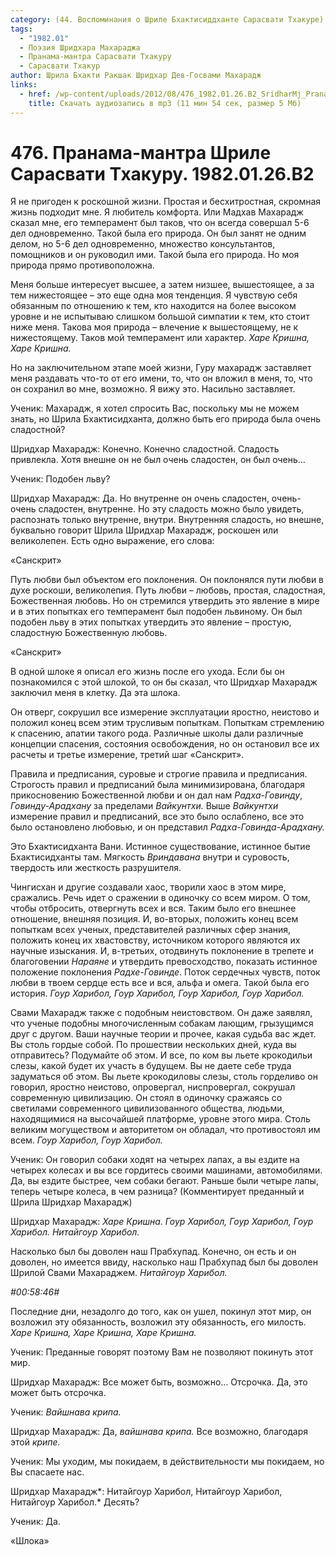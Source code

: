 ```yaml
---
category: (44. Воспоминания о Шриле Бхактисиддханте Сарасвати Тхакуре)
tags:
  - "1982.01"
  - Поэзия Шридхара Махараджа
  - Пранама-мантра Сарасвати Тхакуру
  - Сарасвати Тхакур
author: Шрила Бхакти Ракшак Шридхар Дев-Госвами Махарадж
links:
  - href: /wp-content/uploads/2012/08/476_1982.01.26.B2_SridharMj_Pranam-mantra_Shrile_Saraswati_Thakuru.mp3
    title: Скачать аудиозапись в mp3 (11 мин 54 сек, размер 5 Мб)
---
```


# 476. Пранама-мантра Шриле Сарасвати Тхакуру. 1982.01.26.B2

Я не пригоден к роскошной жизни. Простая и бесхитростная, скромная жизнь подходит мне. Я любитель комфорта. Или Мадхав Махарадж сказал мне, его темперамент был таков, что он всегда совершал 5-6 дел одновременно. Такой была его природа. Он был занят не одним делом, но 5-6 дел одновременно, множество консультантов, помощников и он руководил ими. Такой была его природа. Но моя природа прямо противоположна.

Меня больше интересует высшее, а затем низшее, вышестоящее, а за тем нижестоящее – это еще одна моя тенденция. Я чувствую себя обязанным по отношению к тем, кто находится на более высоком уровне и не испытываю слишком большой симпатии к тем, кто стоит ниже меня. Такова моя природа – влечение к вышестоящему, не к нижестоящему. Таков мой темперамент или характер. *Харе Кришна, Харе Кришна.*

Но на заключительном этапе моей жизни, Гуру махарадж заставляет меня раздавать что-то от его имени, то, что он вложил в меня, то, что он сохранил во мне, возможно. Я вижу это. Насильно заставляет.

Ученик: Махарадж, я хотел спросить Вас, поскольку мы не можем знать, но Шрила Бхактисидханта, должно быть его природа была очень сладостной?

Шридхар Махарадж: Конечно. Конечно сладостной. Сладость привлекла. Хотя внешне он не был очень сладостен, он был очень…

Ученик: Подобен льву?

Шридхар Махарадж: Да. Но внутренне он очень сладостен, очень-очень сладостен, внутренне. Но эту сладость можно было увидеть, распознать только внутренне, внутри. Внутренняя сладость, но внешне, буквально говорит Шрила Шридхар Махарадж, роскошен или великолепен. Есть одно выражение, его слова:

«Санскрит»

Путь любви был объектом его поклонения. Он поклонялся пути любви в духе роскоши, великолепия. Путь любви – любовь, простая, сладостная, Божественная любовь. Но он стремился утвердить это явление в мире и в этих попытках его темперамент был подобен львиному. Он был подобен льву в этих попытках утвердить это явление – простую, сладостную Божественную любовь.

«Санскрит»

В одной шлоке я описал его жизнь после его ухода. Если бы он познакомился с этой шлокой, то он бы сказал, что Шридхар Махарадж заключил меня в клетку. Да эта шлока.

Он отверг, сокрушил все измерение эксплуатации яростно, неистово и положил конец всем этим трусливым попыткам. Попыткам стремлению к спасению, апатии такого рода. Различные школы дали различные концепции спасения, состояния освобождения, но он остановил все их расчеты и третье измерение, третий шаг «Санскрит».

Правила и предписания, суровые и строгие правила и предписания. Строгость правил и предписаний была минимизирована, благодаря прикосновению Божественной любви и он дал нам *Радха-Говинду*, *Говинду-Арадхану* за пределами *Вайкунтхи.* Выше *Вайкунтхи* измерение правил и предписаний, все это было ослаблено, все это было остановлено любовью, и он представил *Радха-Говинда-Арадхану.*

Это Бхактисидханта Вани. Истинное существование, истинное бытие Бхактисидханты там. Мягкость *Вриндавана* внутри и суровость, твердость или жесткость разрушителя.

Чингисхан и другие создавали хаос, творили хаос в этом мире, сражались. Речь идет о сражении в одиночку со всем миром. О том, чтобы отбросить, отвергнуть всех и вся. Таким было его внешнее отношение, внешняя позиция. И, во-вторых, положить конец всем попыткам всех ученых, представителей различных сфер знания, положить конец их хвастовству, источником которого являются их научные изыскания. И, в-третьих, отодвинуть поклонение в трепете и благоговении *Нараяне* и утвердить превосходство, показать истинное положение поклонения *Радхе-Говинде*. Поток сердечных чувств, поток любви в твоем сердце есть все и вся, альфа и омега. Такой была его история. *Гоур Харибол,* *Гоур Харибол,* *Гоур Харибол,* *Гоур Харибол.*

Свами Махарадж также с подобным неистовством. Он даже заявлял, что ученые подобны многочисленным собакам лающим, грызущимся друг с другом. Ваши научные теории и прочее, какая судьба вас ждет. Вы столь гордые собой. По прошествии нескольких дней, куда вы отправитесь? Подумайте об этом. И все, по ком вы льете крокодильи слезы, какой будет их участь в будущем. Вы не даете себе труда задуматься об этом. Вы льете крокодиловы слезы, столь горделиво он говорил, яростно неистово, опровергал, ниспровергал, сокрушал современную цивилизацию. Он стоял в одиночку сражаясь со светилами современного цивилизованного общества, людьми, находящимися на высочайшей платформе, уровне этого мира. Столь великим могуществом и авторитетом он обладал, что противостоял им всем. *Гоур Харибол, Гоур Харибол.*

Ученик: Он говорил собаки ходят на четырех лапах, а вы ездите на четырех колесах и вы все гордитесь своими машинами, автомобилями. Да, вы ездите быстрее, чем собаки бегают. Раньше были четыре лапы, теперь четыре колеса, в чем разница? (Комментирует преданный и Шрила Шридхар Махарадж)

Шридхар Махарадж: *Харе Кришна. Гоур Харибол, Гоур Харибол,* *Гоур Харибол. Нитайгоур Харибол.*

Насколько был бы доволен наш Прабхупад. Конечно, он есть и он доволен, но имеется ввиду, насколько наш Прабхупад был бы доволен Шрилой Свами Махараджем. *Нитайгоур Харибол.*

*#00:58:46#*

Последние дни, незадолго до того, как он ушел, покинул этот мир, он возложил эту обязанность, возложил эту обязанность, его милость. *Харе Кришна, Харе Кришна, Харе Кришна.*

Ученик: Преданные говорят поэтому Вам не позволяют покинуть этот мир.

Шридхар Махарадж: Все может быть, возможно… Отсрочка. Да, это может быть отсрочка.

Ученик: *Вайшнава крипа.*

Шридхар Махарадж: Да, *вайшнава крипа.* Все возможно, благодаря этой *крипе.*

Ученик: Мы уходим, мы покидаем, в действительности мы покидаем, но Вы спасаете нас.

Шридхар Махарадж*: Нитайгоур Харибол, Нитайгоур Харибол, Нитайгоур Харибол.* Десять?

Ученик: Да.

«Шлока»

